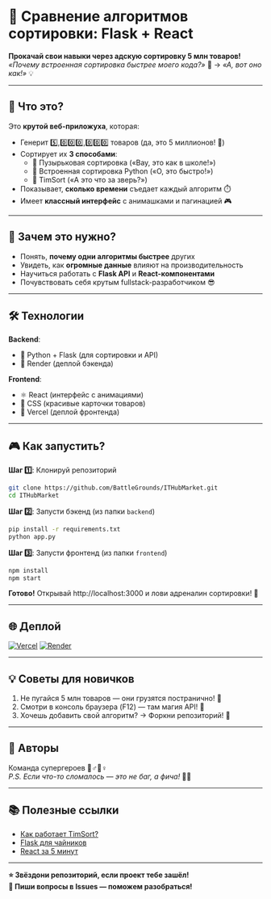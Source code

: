 # 🚀 Сравнение алгоритмов сортировки: Flask + React  
**Прокачай свои навыки через адскую сортировку 5 млн товаров!**  
*«Почему встроенная сортировка быстрее моего кода?»* 🤯 → *«А, вот оно как!»* 💡  

---

## 🎯 Что это?  
Это **крутой веб-приложуха**, которая:  
- Генерит 5️⃣,0️⃣0️⃣0️⃣,0️⃣0️⃣0️⃣ товаров (да, это 5 миллионов! 🤑)  
- Сортирует их **3 способами**:  
  - 🐢 Пузырьковая сортировка («Вау, это как в школе!»)  
  - 🚀 Встроенная сортировка Python («О, это быстро!»)  
  - 🧠 TimSort («А это что за зверь?»)  
- Показывает, **сколько времени** съедает каждый алгоритм ⏱️  
- Имеет **классный интерфейс** с анимашками и пагинацией 🎮  

---

## 👾 Зачем это нужно?  
- Понять, **почему одни алгоритмы быстрее** других  
- Увидеть, как **огромные данные** влияют на производительность  
- Научиться работать с **Flask API** и **React-компонентами**  
- Почувствовать себя крутым fullstack-разработчиком 😎  

---

## 🛠️ Технологии  
**Backend**:  
- 🐍 Python + Flask (для сортировки и API)  
- 🧪 Render (деплой бэкенда)  

**Frontend**:  
- ⚛️ React (интерфейс с анимациями)  
- 🎨 CSS (красивые карточки товаров)  
- 🚀 Vercel (деплой фронтенда)  

---

## 🎮 Как запустить?  
**Шаг 1️⃣**: Клонируй репозиторий  
```bash
git clone https://github.com/BattleGrounds/ITHubMarket.git
cd ITHubMarket
```

**Шаг 2️⃣**: Запусти бэкенд (из папки `backend`)  
```bash
pip install -r requirements.txt
python app.py
```

**Шаг 3️⃣**: Запусти фронтенд (из папки `frontend`)  
```bash
npm install
npm start
```

**Готово!** Открывай http://localhost:3000 и лови адреналин сортировки! 🚀  

---

## 🌐 Деплой  
[![Vercel](https://img.shields.io/badge/Frontend-Vercel-black?logo=vercel)](ваша_ссылка_vercel)
[![Render](https://img.shields.io/badge/Backend-Render-46B3E6?logo=render)](ваша_ссылка_render)

---

## 💡 Советы для новичков  
1. Не пугайся 5 млн товаров — они грузятся постранично! 📄  
2. Смотри в консоль браузера (F12) — там магия API! 🧙  
3. Хочешь добавить свой алгоритм? → Форкни репозиторий! 🍴  

---

## 👥 Авторы  
Команда супергероев 🦸♂️🦸♀️  
*P.S. Если что-то сломалось — это не баг, а фича!* 🐞✨  

---

## 📚 Полезные ссылки  
- [Как работает TimSort?](https://habr.com/ru/articles/335920/)  
- [Flask для чайников](https://flask-russian-docs.readthedocs.io/)  
- [React за 5 минут](https://ru.reactjs.org/docs/getting-started.html)  

---

**⭐ Звёздони репозиторий, если проект тебе зашёл!**  
**💬 Пиши вопросы в Issues — поможем разобраться!**  
